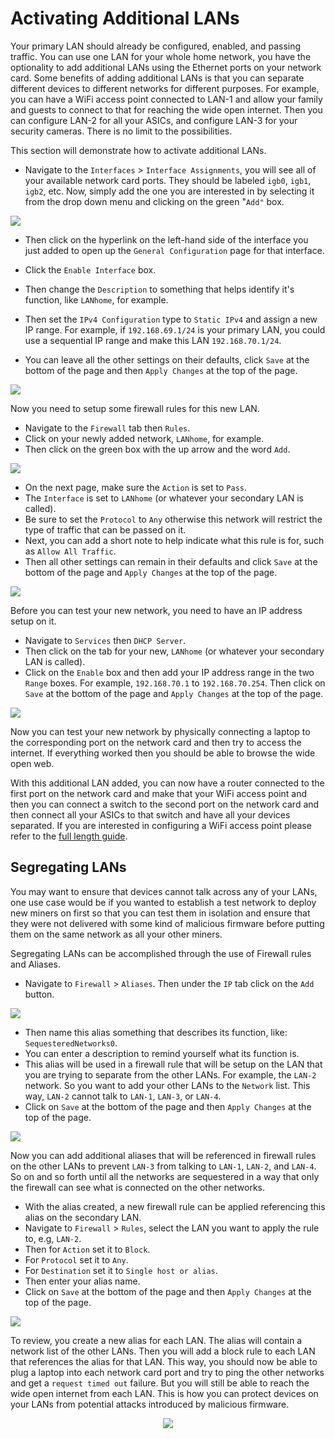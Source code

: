 # Activating Additional LANs
Your primary LAN should already be configured, enabled, and passing traffic. You can use one LAN for your whole home network, you have the optionality to add additional LANs using the Ethernet ports on your network card. Some benefits of adding additional LANs is that you can separate different devices to different networks for different purposes. For example, you can have a WiFi access point connected to LAN-1 and allow your family and guests to connect to that for reaching the wide open internet. Then you can configure LAN-2 for all your ASICs, and configure LAN-3 for your security cameras. There is no limit to the possibilities. 

This section will demonstrate how to activate additional LANs. 

- Navigate to the `Interfaces` > `Interface Assignments`, you will see all of your available network card ports. They should be labeled `igb0`, `igb1`, `igb2`, etc. Now, simply add the one you are interested in by selecting it from the drop down menu and clicking on the green "`Add"` box.

![](assets/pfSenseAdvancedConfig0.png)

- Then click on the hyperlink on the left-hand side of the interface you just added to open up the `General Configuration` page for that interface. 

- Click the `Enable Interface` box.

- Then change the `Description` to something that helps identify it's function, like `LANhome`, for example. 

- Then set the `IPv4 Configuration` type to `Static IPv4` and assign a new IP range. For example, if `192.168.69.1/24` is your primary LAN, you could use a sequential IP range and make this LAN `192.168.70.1/24`. 

- You can leave all the other settings on their defaults, click `Save` at the bottom of the page and then `Apply Changes` at the top of the page.

![](assets/pfSenseAdvancedConfig1.png) 

Now you need to setup some firewall rules for this new LAN. 

- Navigate to the `Firewall` tab then `Rules`. 
- Click on your newly added network, `LANhome`, for example. 
- Then click on the green box with the up arrow and the word `Add`. 

![](assets/pfSenseAdvancedConfig2.png)

- On the next page, make sure the `Action` is set to `Pass`.
- The `Interface` is set to `LANhome` (or whatever your secondary LAN is called).
- Be sure to set the `Protocol` to `Any` otherwise this network will restrict the type of traffic that can be passed on it. 
- Next, you can add a short note to help indicate what this rule is for, such as `Allow All Traffic`. 
- Then all other settings can remain in their defaults and click `Save` at the bottom of the page and `Apply Changes` at the top of the page.

![](assets/pfSenseAdvancedConfig3.png)

Before you can test your new network, you need to have an IP address setup on it. 

- Navigate to `Services` then `DHCP Server`. 
- Then click on the tab for your new, `LANhome` (or whatever your secondary LAN is called). 
- Click on the `Enable` box and then add your IP address range in the two `Range` boxes. For example, `192.168.70.1` to `192.168.70.254`. Then click on `Save` at the bottom of the page and `Apply Changes` at the top of the page.

![](assets/pfSenseAdvancedConfig4.png)

Now you can test your new network by physically connecting a laptop to the corresponding port on the network card and then try to access the internet. If everything worked then you should be able to browse the wide open web. 

With this additional LAN added, you can now have a router connected to the first port on the network card and make that your WiFi access point and then you can connect a switch to the second port on the network card and then connect all your ASICs to that switch and have all your devices separated. If you are interested in configuring a WiFi access point please refer to the [full length guide](https://www.econoalchemist.com/post/bitcoin-home-mining-network-privacy/).

## Segregating LANs
You may want to ensure that devices cannot talk across any of your LANs, one use case would be if you wanted to establish a test network to deploy new miners on first so that you can test them in isolation and ensure that they were not delivered with some kind of malicious firmware before putting them on the same network as all your other miners. 

Segregating LANs can be accomplished through the use of Firewall rules and Aliases. 

- Navigate to `Firewall` > `Aliases`. Then under the `IP` tab click on the `Add` button.

![](assets/pfSenseAdvancedConfig6.png)

- Then name this alias something that describes its function, like: `SequesteredNetworks0`. 
- You can enter a description to remind yourself what its function is. 
- This alias will be used in a firewall rule that will be setup on the LAN that you are trying to separate from the other LANs. For example, the `LAN-2` network. So you want to add your other LANs to the `Network` list. This way, `LAN-2` cannot talk to `LAN-1`, `LAN-3`, or `LAN-4`. 
- Click on `Save` at the bottom of the page and then `Apply Changes` at the top of the page.

![](assets/pfSenseAdvancedConfig7.png)

Now you can add additional aliases that will be referenced in firewall rules on the other LANs to prevent `LAN-3` from talking to `LAN-1`, `LAN-2`, and `LAN-4`. So on and so forth until all the networks are sequestered in a way that only the firewall can see what is connected on the other networks.

- With the alias created, a new firewall rule can be applied referencing this alias on the secondary LAN. 
- Navigate to `Firewall` > `Rules`, select the LAN you want to apply the rule to, e.g, `LAN-2`. 
- Then for `Action` set it to `Block`. 
- For `Protocol` set it to `Any`. 
- For `Destination` set it to `Single host or alias`. 
- Then enter your alias name. 
- Click on `Save` at the bottom of the page and then `Apply Changes` at the top of the page.

![](assets/pfSenseAdvancedConfig8.png)

To review, you create a new alias for each LAN. The alias will contain a network list of the other LANs. Then you will add a block rule to each LAN that references the alias for that LAN. This way, you should now be able to plug a laptop into each network card port and try to ping the other networks and get a `request timed out` failure. But you will still be able to reach the wide open internet from each LAN. This is how you can protect devices on your LANs from potential attacks introduced by malicious firmware.

<p align="center">
  <img src="assets/pfSenseAdvancedConfig9.png">
</p>
